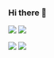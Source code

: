 ### Hi there 👋



![](https://raw.githubusercontent.com/Aleks4920/github-stats/master/generated/overview.svg#gh-dark-mode-only)
![](https://raw.githubusercontent.com/Aleks4920/github-stats/master/generated/overview.svg#gh-light-mode-only)

![](https://raw.githubusercontent.com/Aleks4920/github-stats/master/generated/languages.svg#gh-dark-mode-only)
![](https://raw.githubusercontent.com/Aleks4920/github-stats/master/generated/languages.svg#gh-light-mode-only)
<!--
**Aleks4920/Aleks4920** is a ✨ _special_ ✨ repository because its `README.md` (this file) appears on your GitHub profile.
Here are some ideas to get you started:

- 🔭 I’m currently working on ...
- 🌱 I’m currently learning ...
- 👯 I’m looking to collaborate on ...
- 🤔 I’m looking for help with ...
- 💬 Ask me about ...
- 📫 How to reach me: ...
- 😄 Pronouns: ...
- ⚡ Fun fact: ...
-->
